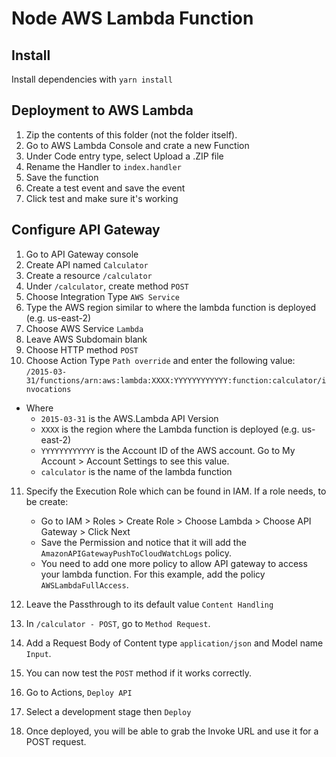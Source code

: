 # Node AWS Lambda Function

## Install

Install dependencies with `yarn install`

## Deployment to AWS Lambda

1.  Zip the contents of this folder (not the folder itself).
2.  Go to AWS Lambda Console and crate a new Function
3.  Under Code entry type, select Upload a .ZIP file
4.  Rename the Handler to `index.handler`
5.  Save the function
6.  Create a test event and save the event
7.  Click test and make sure it's working

## Configure API Gateway

1.  Go to API Gateway console
2.  Create API named `Calculator`
3.  Create a resource `/calculator`
4.  Under `/calculator`, create method `POST`
5.  Choose Integration Type `AWS Service`
6.  Type the AWS region similar to where the lambda function is deployed (e.g. us-east-2)
7.  Choose AWS Service `Lambda`
8.  Leave AWS Subdomain blank
9.  Choose HTTP method `POST`
10. Choose Action Type `Path override` and enter the following value:  
    `/2015-03-31/functions/arn:aws:lambda:XXXX:YYYYYYYYYYYY:function:calculator/invocations`

* Where
  * `2015-03-31` is the AWS.Lambda API Version
  * `XXXX` is the region where the Lambda function is deployed (e.g. us-east-2)
  * `YYYYYYYYYYYY` is the Account ID of the AWS account. Go to My Account > Account Settings to see this value.
  * `calculator` is the name of the lambda function

11. Specify the Execution Role which can be found in IAM. If a role needs, to be create:

    * Go to IAM > Roles > Create Role > Choose Lambda > Choose API Gateway > Click Next
    * Save the Permission and notice that it will add the `AmazonAPIGatewayPushToCloudWatchLogs` policy.
    * You need to add one more policy to allow API gateway to access your lambda function. For this example, add the policy `AWSLambdaFullAccess`.

12. Leave the Passthrough to its default value `Content Handling`

16. In `/calculator - POST`, go to `Method Request`.
17. Add a Request Body of Content type `application/json` and Model name `Input`.
18. You can now test the `POST` method if it works correctly.
19. Go to Actions, `Deploy API`
20. Select a development stage then `Deploy`
21. Once deployed, you will be able to grab the Invoke URL and use it for a POST request.

